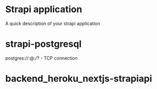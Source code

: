 # Strapi application

A quick description of your strapi application
# strapi-postgresql

postgres://<user>:<password>@<host>:<port>/<database>?<query> - TCP connection
# backend_heroku_nextjs-strapiapi
